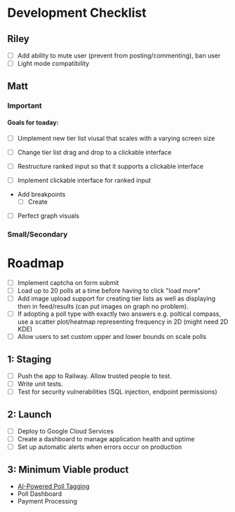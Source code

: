 # Development Checklist

## Riley

- [ ] Add ability to mute user (prevent from posting/commenting), ban user
- [ ] Light mode compatibility

## Matt

### Important

#### Goals for toaday:
- [ ] Umplement new tier list viusal that scales with a varying screen size
- [ ] Change tier list drag and drop to a clickable interface
- [ ] Restructure ranked input so that it supports a clickable interface
- [ ] Implement clickable interface for ranked input


- Add breakpoints
  - [ ] Create
- [ ] Perfect graph visuals

### Small/Secondary

# Roadmap

- [ ] Implement captcha on form submit
- [ ] Load up to 20 polls at a time before having to click "load more"
- [ ] Add image upload support for creating tier lists as well as displaying then in feed/results (can put images on graph no problem).
- [ ] If adopting a poll type with exactly two answers e.g. poltical compass, use a scatter plot/heatmap representing frequency in 2D (might need 2D KDE)
- [ ] Allow users to set custom upper and lower bounds on scale polls

## 1: Staging

- [ ] Push the app to Railway. Allow trusted people to test.
- [ ] Write unit tests.
- [ ] Test for security vulnerabilities (SQL injection, endpoint permissions)

## 2: Launch

- [ ] Deploy to Google Cloud Services
- [ ] Create a dashboard to manage application health and uptime
- [ ] Set up automatic alerts when errors occur on production

## 3: Minimum Viable product

- [AI-Powered Poll Tagging](https://docs.google.com/document/d/1knJN9BY2EJ27TZhUlEIYxNZZmU6g-eYaLxmL75ShN_U/edit?usp=drive_link)
- Poll Dashboard
- Payment Processing
